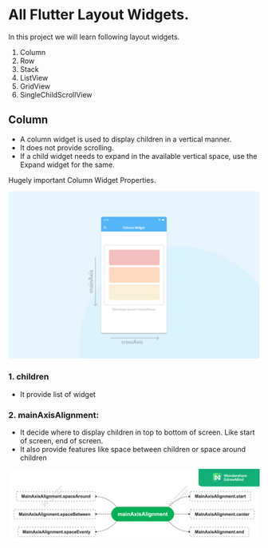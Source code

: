 # All Flutter Layout Widgets.

In this project we will learn following layout widgets.
1. Column
2. Row
3. Stack
4. ListView
5. GridView
6. SingleChildScrollView



## Column
- A column widget is used to display children in a vertical manner.
- It does not provide scrolling.
- If a child widget needs to expand in the available vertical space, use the Expand widget for the same.

Hugely important Column Widget Properties.

![me](https://github.com/sach-shelar/Flutter-Tutorials/blob/2ecfd0a26cd9a0dd7a6b534f61eb51c7eab4ea12/Images/ColumnWidget.png)

### 1. children 
- It provide list of widget
	
### 2. mainAxisAlignment: 
- It decide where to display children in top to bottom of screen. Like start of screen, end of screen.
- It also provide features like space between children or space around children

![me](https://github.com/sach-shelar/Flutter-Tutorials/blob/c105b824af25a028c6f4cb817cc89dbcd20d9051/Images/mainAxisAlignment.png)



